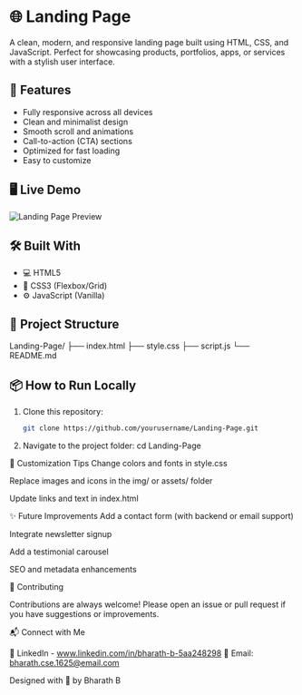 # 🌐 Landing Page

A clean, modern, and responsive landing page built using HTML, CSS, and JavaScript. Perfect for showcasing products, portfolios, apps, or services with a stylish user interface.

## 🚀 Features

- Fully responsive across all devices
- Clean and minimalist design
- Smooth scroll and animations
- Call-to-action (CTA) sections
- Optimized for fast loading
- Easy to customize

## 🖥️ Live Demo


![Landing Page Preview](<img width="947" height="473" alt="landing" src="https://github.com/user-attachments/assets/44c628ae-300e-44b2-a3fb-51741ad2c0ee" />
) 

## 🛠️ Built With

- 💻 HTML5
- 🎨 CSS3 (Flexbox/Grid)
- ⚙️ JavaScript (Vanilla)

## 📁 Project Structure
Landing-Page/
├── index.html
├── style.css
├── script.js
└── README.md


## 📦 How to Run Locally

1. Clone this repository:
   ```bash
   git clone https://github.com/yourusername/Landing-Page.git
   
2. Navigate to the project folder:
   cd Landing-Page

🧩 Customization Tips
Change colors and fonts in style.css

Replace images and icons in the img/ or assets/ folder

Update links and text in index.html

✨ Future Improvements
Add a contact form (with backend or email support)

Integrate newsletter signup

Add a testimonial carousel

SEO and metadata enhancements

🙌 Contributing

Contributions are always welcome! Please open an issue or pull request if you have suggestions or improvements.

📬 Connect with Me

🔗 LinkedIn - www.linkedin.com/in/bharath-b-5aa248298
📧 Email: bharath.cse.1625@email.com

Designed with 💙 by Bharath B

